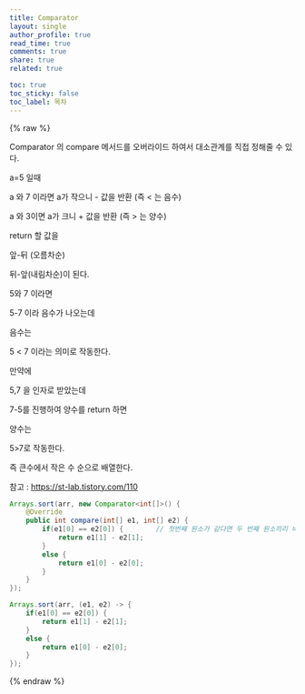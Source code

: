 ```yaml
---
title: Comparator
layout: single
author_profile: true
read_time: true
comments: true
share: true
related: true

toc: true
toc_sticky: false
toc_label: 목차
---
```




 {% raw %}

 

Comparator 의 compare 메서드를 오버라이드 하여서 대소관계를 직접 정해줄 수 있다.



a=5 일때

a 와 7 이라면 a가 작으니  - 값을 반환 (즉 < 는 음수)

a 와 3이면 a가 크니 + 값을 반환 (즉 > 는 양수)



return 할 값을

앞-뒤 (오름차순)

뒤-앞(내림차순)이 된다.

5와 7 이라면

5-7 이라 음수가 나오는데 

음수는 

5 < 7 이라는 의미로 작동한다.



만약에 

5,7 을 인자로 받았는데

7-5를 진행하여 양수를 return 하면

양수는

5>7로 작동한다.

즉 큰수에서 작은 수 순으로 배열한다.





참고 : https://st-lab.tistory.com/110

```java
Arrays.sort(arr, new Comparator<int[]>() {		
	@Override
	public int compare(int[] e1, int[] e2) {
		if(e1[0] == e2[0]) {		// 첫번째 원소가 같다면 두 번째 원소끼리 비교
			return e1[1] - e2[1];
		}
		else {
			return e1[0] - e2[0];
		}
	}
});
```



```java
Arrays.sort(arr, (e1, e2) -> {
	if(e1[0] == e2[0]) {
		return e1[1] - e2[1];
	}
	else {
		return e1[0] - e2[0];
	}
});
```





 {% endraw %}